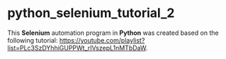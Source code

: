 # python_selenium_tutorial_2

This **Selenium** automation program in **Python** was created based on the following tutorial: https://youtube.com/playlist?list=PLc3SzDYhhiGUPPWt_rIVszepL1nMTbDaW.
